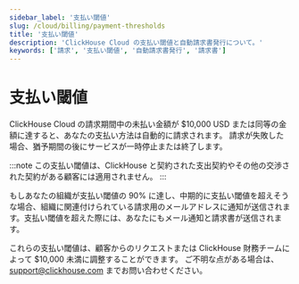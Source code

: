 ```yaml
---
sidebar_label: '支払い閾値'
slug: /cloud/billing/payment-thresholds
title: '支払い閾値'
description: 'ClickHouse Cloud の支払い閾値と自動請求書発行について。'
keywords: ['請求', '支払い閾値', '自動請求書発行', '請求書']
---
```



# 支払い閾値

ClickHouse Cloud の請求期間中の未払い金額が $10,000 USD または同等の金額に達すると、あなたの支払い方法は自動的に請求されます。 請求が失敗した場合、猶予期間の後にサービスが一時停止または終了します。

:::note
この支払い閾値は、ClickHouse と契約された支出契約やその他の交渉された契約がある顧客には適用されません。
:::

もしあなたの組織が支払い閾値の 90% に達し、中期的に支払い閾値を超えそうな場合、組織に関連付けられている請求用のメールアドレスに通知が送信されます。支払い閾値を超えた際には、あなたにもメール通知と請求書が送信されます。

これらの支払い閾値は、顧客からのリクエストまたは ClickHouse 財務チームによって $10,000 未満に調整することができます。 ご不明な点がある場合は、support@clickhouse.com までお問い合わせください。
